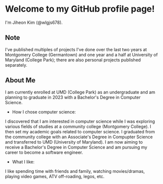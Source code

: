 # Welcome to my GitHub profile page!

I'm Jiheon Kim (@wlgjs678).

## Note
I've published multiples of projects I've done over the last two years at Montgomery College (Germantown) and one year and a half at University of Maryland (College Park); there are also personal projects published separately.

## About Me
I am currently enrolled at UMD (College Park) as an undergraduate and am planning to graduate in 2023 with a Bachelor's Degree in Computer Science.

- How I chose computer science:

I discovered that I am interested in computer science while I was exploring various fields of studies at a community college (Montgomery College). I then set my academic goals related to computer science. I graduated from the community college with an Associate's Degree in Compupter Science and transferred to UMD (University of Maryland).
I am now aiming to receive a Bachelor's Degree in Computer Science and am pursuing my career to become a software engineer. 

- What I like:

I like spending time with friends and family, watching movies/dramas, playing video games, ATV off-roading, legos, etc.

<!---
wlgjs678/wlgjs678 is a ✨ special ✨ repository because its `README.md` (this file) appears on your GitHub profile.
You can click the Preview link to take a look at your changes.
--->

